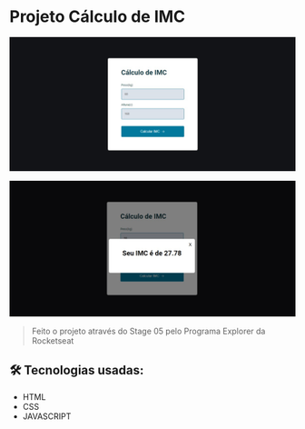 # Projeto Cálculo de IMC

![projetoIMC-inicial](./images/ProjetoIMC-inicial.jpeg)

![projetoIMC-resultado](./images/projetoIMC-resultado.jpeg)

> Feito o projeto através do Stage 05 pelo Programa Explorer da Rocketseat

## 🛠 Tecnologias usadas:

- HTML
- CSS
- JAVASCRIPT
